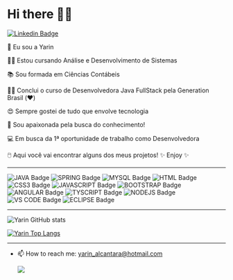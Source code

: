 # Hi there 👋😊
[![Linkedin Badge](https://img.shields.io/badge/LinkedIn-0077B5?style=for-the-badge&logo=linkedin&logoColor=white&link=https://www.linkedin.com/in/yarin-alcantara-195547192/)](https://www.linkedin.com/in/yarin-alcantara/)
<!--[![Instagram Badge](https://img.shields.io/badge/Instagram-E4405F?style=for-the-badge&logo=instagram&logoColor=white&link=https://www.instagram.com/yarinalcantara/)](https://www.instagram.com/yarinalcantara/)-->

 🙋 Eu sou a Yarin 

👩‍🎓 Estou cursando Análise e Desenvolvimento de Sistemas

📚 Sou formada em Ciências Contábeis

👩‍💻 Conclui o curso de Desenvolvedora Java FullStack pela Generation Brasil (❤️)

😍 Sempre gostei de tudo que envolve tecnologia

🌌 Sou apaixonada pela busca do conhecimento!

💻 Em busca da 1ª oportunidade de trabalho como Desenvolvedora

<!--✈️ Viajar e conhecer novas culturas são meus hobbys favoritos-->


🖱️ Aqui você vai encontrar alguns dos meus projetos! ✨ Enjoy ✨

_________________________________________________________________________________________________________________________________________________________________________________

![JAVA Badge](https://img.shields.io/badge/Java-ED8B00?style=for-the-badge&logo=java&logoColor=white)
![SPRING Badge](https://img.shields.io/badge/Spring-6DB33F?style=for-the-badge&logo=spring&logoColor=white)
![MYSQL Badge](https://img.shields.io/badge/MySQL-00000F?style=for-the-badge&logo=mysql&logoColor=white)
![HTML Badge](https://img.shields.io/badge/HTML5-E34F26?style=for-the-badge&logo=html5&logoColor=white)
![CSS3 Badge](https://img.shields.io/badge/CSS3-1572B6?style=for-the-badge&logo=css3&logoColor=white)
![JAVASCRIPT Badge](https://img.shields.io/badge/JavaScript-323330?style=for-the-badge&logo=javascript&logoColor=F7DF1E)
![BOOTSTRAP Badge](https://img.shields.io/badge/Bootstrap-563D7C?style=for-the-badge&logo=bootstrap&logoColor=whit)
![ANGULAR Badge](https://img.shields.io/badge/Angular-DD0031?style=for-the-badge&logo=angular&logoColor=white)
![TYSCRIPT Badge](https://img.shields.io/badge/TypeScript-007ACC?style=for-the-badge&logo=typescript&logoColor=white)
![NODEJS Badge](https://img.shields.io/badge/Node.js-339933?style=for-the-badge&logo=nodedotjs&logoColor=white)
![VS CODE Badge](https://img.shields.io/badge/Visual_Studio_Code-0078D4?style=for-the-badge&logo=visual%20studio%20code&logoColor=white)
![ECLIPSE Badge](https://img.shields.io/badge/Eclipse-2C2255?style=for-the-badge&logo=eclipse&logoColor=white)
<!--![EXCEL Badge](https://img.shields.io/badge/Microsoft_Excel-217346?style=for-the-badge&logo=microsoft-excel&logoColor=white)-->


_________________________________________________________________________________________________________________________________________________________________________________

![Yarin GitHub stats](https://github-readme-stats.vercel.app/api?username=yarin-alcantara&show_icons=true&theme=nightowl)


[![Yarin Top Langs](https://github-readme-stats.vercel.app/api/top-langs/?username=yarin-alcantara&layout=compact)](https://github.com/yarin-alcantara/github-readme-stats)

_________________________________________________________________________________________________________________________________________________________________________________


- 📫 How to reach me: yarin_alcantara@hotmail.com

    ![](http://media.indiatimes.in/media/content/2015/Feb/insta_1423480591.gif)
                                             
<!--[![HitCount](http://hits.dwyl.com/yarin-alcantara/yarin-alcantara.svg)](https://github.com/yarin-alcantara)-->


<!--
**yarin-alcantara/yarin-alcantara** is a ✨ _special_ ✨ repository because its `README.md` (this file) appears on your GitHub profile.

Here are some ideas to get you started:

- 🔭 I’m currently working on ...
- 🌱 I’m currently learning ...
- 👯 I’m looking to collaborate on ...
- 🤔 I’m looking for help with ...
- 💬 Ask me about ...
- 📫 How to reach me: ...
- 😄 Pronouns: ...
- ⚡ Fun fact: ...
-->



